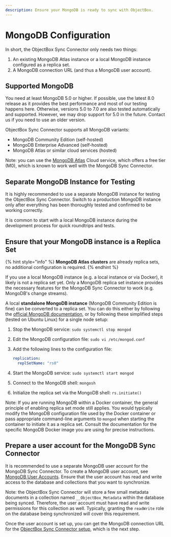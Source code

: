```yaml
---
description: Ensure your MongoDB is ready to sync with ObjectBox.
---
```


# MongoDB Configuration

In short, the ObjectBox Sync Connector only needs two things:

1. An existing MongoDB Atlas instance or a local MongoDB instance configured as a replica set.
2. A MongoDB connection URL (and thus a MongoDB user account).

## Supported MongoDB

You need at least MongoDB 5.0 or higher. If possible, use the latest 8.0 release as it provides the best performance and most of our testing happens here. Otherwise, versions 5.0 to 7.0 are also tested automatically and supported. However, we may drop support for 5.0 in the future. Contact us if you need to use an older version.

ObjectBox Sync Connector supports all MongoDB variants:

* MongoDB Community Edition (self-hosted)
* MongoDB Enterprise Advanced (self-hosted)
* MongoDB Atlas or similar cloud services (hosted)

Note: you can use the [MongoDB Atlas](https://www.mongodb.com/products/platform/atlas-database) Cloud service, which offers a free tier (M0), which is known to work well with the MongoDB Sync Connector.

## Separate MongoDB Instance for Testing

It is highly recommended to use a separate MongoDB instance for testing the ObjectBox Sync Connector. Switch to a production MongoDB instance only after everything has been thoroughly tested and confirmed to be working correctly.

It is common to start with a local MongoDB instance during the development process for quick roundtrips and tests.

## Ensure that your MongoDB instance is a Replica Set

{% hint style="info" %}
**MongoDB Atlas clusters** are already replica sets, no additional configuration is required.
{% endhint %}

If you use a local MongoDB instance (e.g. a local instance or via Docker), it likely is not a replica set yet.
Only a MongoDB replica set instance provides the necessary features for the MongoDB Sync Connector to work (e.g. MongoDB's change streams).

A local **standalone MongoDB instance** (MongoDB Community Edition is fine) can be converted to a replica set. You can do this either by following the [official MongoDB documentation](https://www.mongodb.com/docs/manual/tutorial/convert-standalone-to-replica-set/), or by following these simplified steps (tested on Ubuntu Linux) for a single node setup:

1. Stop the MongoDB service: `sudo systemctl stop mongod`
2. Edit the MongoDB configuration file: `sudo vi /etc/mongod.conf`
3.  Add the following lines to the configuration file:

    ```yaml
    replication:
      replSetName: "rs0"
    ```
4. Start the MongoDB service: `sudo systemctl start mongod`
5. Connect to the MongoDB shell: `mongosh`
6. Initialize the replica set via the MongoDB shell: `rs.initiate()`

Note: If you are running MongoDB within a Docker container, the general principle of enabling replica set mode still applies. You would typically modify the MongoDB configuration file used by the Docker container or pass appropriate command-line arguments to `mongod` when starting the container to initiate it as a replica set. Consult the documentation for the specific MongoDB Docker image you are using for precise instructions.

## Prepare a user account for the MongoDB Sync Connector

It is recommended to use a separate MongoDB user account for the MongoDB Sync Connector. To create a MongoDB user account, see [MongoDB User Accounts](https://www.mongodb.com/docs/manual/tutorial/create-users/). Ensure that the user account has read and write access to the database and collections that you want to synchronize.

Note: the ObjectBox Sync Connector will store a few small metadata documents in a collection named `__ObjectBox_Metadata` within the database being synced. Therefore, the user account must have read and write permissions for this collection as well. Typically, granting the `readWrite` role on the database being synchronized will cover this requirement.

Once the user account is set up, you can get the MongoDB connection URL for the [ObjectBox Sync Connector setup](objectbox-sync-connector-setup.md), which is the next step.
